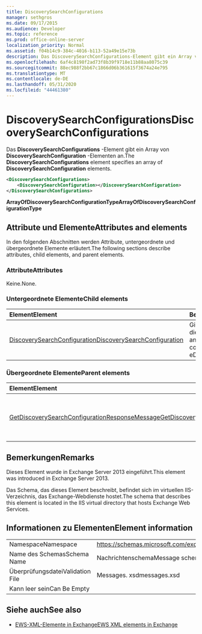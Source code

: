 ```yaml
---
title: DiscoverySearchConfigurations
manager: sethgros
ms.date: 09/17/2015
ms.audience: Developer
ms.topic: reference
ms.prod: office-online-server
localization_priority: Normal
ms.assetid: f04b14c9-384c-4016-b113-52a49e15e73b
description: Das DiscoverySearchConfigurations-Element gibt ein Array von DiscoverySearchConfiguration-Elementen an.
ms.openlocfilehash: 6af4c8198f2ad73f8b39f9718e11b88aa8075c39
ms.sourcegitcommit: 88ec988f2bb67c1866d06b361615f3674a24e795
ms.translationtype: MT
ms.contentlocale: de-DE
ms.lasthandoff: 05/31/2020
ms.locfileid: "44461380"
---
```

# <a name="discoverysearchconfigurations"></a><span data-ttu-id="17acb-103">DiscoverySearchConfigurations</span><span class="sxs-lookup"><span data-stu-id="17acb-103">DiscoverySearchConfigurations</span></span>

<span data-ttu-id="17acb-104">Das **DiscoverySearchConfigurations** -Element gibt ein Array von **DiscoverySearchConfiguration** -Elementen an.</span><span class="sxs-lookup"><span data-stu-id="17acb-104">The **DiscoverySearchConfigurations** element specifies an array of **DiscoverySearchConfiguration** elements.</span></span> 
  
```XML
<DiscoverySearchConfigurations>
    <DiscoverySearchConfiguration></DiscoverySearchConfiguration>
</DiscoverySearchConfigurations>
```

 <span data-ttu-id="17acb-105">**ArrayOfDiscoverySearchConfigurationType**</span><span class="sxs-lookup"><span data-stu-id="17acb-105">**ArrayOfDiscoverySearchConfigurationType**</span></span>
## <a name="attributes-and-elements"></a><span data-ttu-id="17acb-106">Attribute und Elemente</span><span class="sxs-lookup"><span data-stu-id="17acb-106">Attributes and elements</span></span>

<span data-ttu-id="17acb-107">In den folgenden Abschnitten werden Attribute, untergeordnete und übergeordnete Elemente erläutert.</span><span class="sxs-lookup"><span data-stu-id="17acb-107">The following sections describe attributes, child elements, and parent elements.</span></span>
  
### <a name="attributes"></a><span data-ttu-id="17acb-108">Attribute</span><span class="sxs-lookup"><span data-stu-id="17acb-108">Attributes</span></span>

<span data-ttu-id="17acb-109">Keine.</span><span class="sxs-lookup"><span data-stu-id="17acb-109">None.</span></span>
  
### <a name="child-elements"></a><span data-ttu-id="17acb-110">Untergeordnete Elemente</span><span class="sxs-lookup"><span data-stu-id="17acb-110">Child elements</span></span>

|<span data-ttu-id="17acb-111">**Element**</span><span class="sxs-lookup"><span data-stu-id="17acb-111">**Element**</span></span>|<span data-ttu-id="17acb-112">**Beschreibung**</span><span class="sxs-lookup"><span data-stu-id="17acb-112">**Description**</span></span>|
|:-----|:-----|
|[<span data-ttu-id="17acb-113">DiscoverySearchConfiguration</span><span class="sxs-lookup"><span data-stu-id="17acb-113">DiscoverySearchConfiguration</span></span>](discoverysearchconfiguration.md) <br/> |<span data-ttu-id="17acb-114">Gibt die Konfiguration für die eDiscovery-Suche an.</span><span class="sxs-lookup"><span data-stu-id="17acb-114">Specifies the configuration for eDiscovery search.</span></span>  <br/> |
   
### <a name="parent-elements"></a><span data-ttu-id="17acb-115">Übergeordnete Elemente</span><span class="sxs-lookup"><span data-stu-id="17acb-115">Parent elements</span></span>

|<span data-ttu-id="17acb-116">**Element**</span><span class="sxs-lookup"><span data-stu-id="17acb-116">**Element**</span></span>|<span data-ttu-id="17acb-117">**Beschreibung**</span><span class="sxs-lookup"><span data-stu-id="17acb-117">**Description**</span></span>|
|:-----|:-----|
|[<span data-ttu-id="17acb-118">GetDiscoverySearchConfigurationResponseMessage</span><span class="sxs-lookup"><span data-stu-id="17acb-118">GetDiscoverySearchConfigurationResponseMessage</span></span>](getdiscoverysearchconfigurationresponsemessage.md) <br/> |<span data-ttu-id="17acb-119">Gibt die Antwortnachricht für eine **GetDiscoverySearchConfiguration** -Anforderung an.</span><span class="sxs-lookup"><span data-stu-id="17acb-119">Specifies the response message for a **GetDiscoverySearchConfiguration** request.</span></span>  <br/> |
   
## <a name="remarks"></a><span data-ttu-id="17acb-120">Bemerkungen</span><span class="sxs-lookup"><span data-stu-id="17acb-120">Remarks</span></span>

<span data-ttu-id="17acb-121">Dieses Element wurde in Exchange Server 2013 eingeführt.</span><span class="sxs-lookup"><span data-stu-id="17acb-121">This element was introduced in Exchange Server 2013.</span></span>
  
<span data-ttu-id="17acb-122">Das Schema, das dieses Element beschreibt, befindet sich im virtuellen IIS-Verzeichnis, das Exchange-Webdienste hostet.</span><span class="sxs-lookup"><span data-stu-id="17acb-122">The schema that describes this element is located in the IIS virtual directory that hosts Exchange Web Services.</span></span>
  
## <a name="element-information"></a><span data-ttu-id="17acb-123">Informationen zu Elementen</span><span class="sxs-lookup"><span data-stu-id="17acb-123">Element information</span></span>

|||
|:-----|:-----|
|<span data-ttu-id="17acb-124">Namespace</span><span class="sxs-lookup"><span data-stu-id="17acb-124">Namespace</span></span>  <br/> |https://schemas.microsoft.com/exchange/services/2006/messages  <br/> |
|<span data-ttu-id="17acb-125">Name des Schemas</span><span class="sxs-lookup"><span data-stu-id="17acb-125">Schema Name</span></span>  <br/> |<span data-ttu-id="17acb-126">Nachrichtenschema</span><span class="sxs-lookup"><span data-stu-id="17acb-126">Message schema</span></span>  <br/> |
|<span data-ttu-id="17acb-127">Überprüfungsdatei</span><span class="sxs-lookup"><span data-stu-id="17acb-127">Validation File</span></span>  <br/> |<span data-ttu-id="17acb-128">Messages. xsd</span><span class="sxs-lookup"><span data-stu-id="17acb-128">messages.xsd</span></span>  <br/> |
|<span data-ttu-id="17acb-129">Kann leer sein</span><span class="sxs-lookup"><span data-stu-id="17acb-129">Can Be Empty</span></span>  <br/> ||
   
## <a name="see-also"></a><span data-ttu-id="17acb-130">Siehe auch</span><span class="sxs-lookup"><span data-stu-id="17acb-130">See also</span></span>

- [<span data-ttu-id="17acb-131">EWS-XML-Elemente in Exchange</span><span class="sxs-lookup"><span data-stu-id="17acb-131">EWS XML elements in Exchange</span></span>](ews-xml-elements-in-exchange.md)

